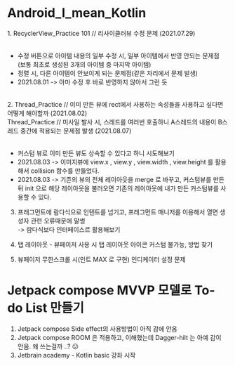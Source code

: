 # Android_I_mean_Kotlin
<span>
1. RecyclerView_Practice 101 // 리사이클러뷰 수정 문제 (2021.07.29) <br/>
   <br/>
   <ul>
      <li>수정 버튼으로 아이템 내용의 일부 수정 시, 일부 아이템에서 반영 안되는 문제점 (보통 최초로 생성된 3개의 아이템 중 마지막 아이템)</li>
      <li>정렬 시, 다른 아이템이 안보이게 되는 문제점(같은 자리에서 문제 발생)</li>
      <li> 2021.08.01 -> 아마 수정 후 바로 반영하지 않아서 그런 듯 </li>  
   </ul>
</span>
<span>  
   <br/>
2. Thread_Practice // 이미 만든 뷰에 rect에서 사용하는 속성들을 사용하고 싶다면 어떻게 해야할까 (2021.08.02) <br/>
   Thread_Practice // 미사일 발사 시, 스레드를 여러번 호출하니 A스레드의 내용이 B스레드 중간에 적용되는 문제점 발생 (2021.08.07)<br/>
     <br/>
     <ul>
        <li> 커스텀 뷰로 이미 만든 뷰도 상속할 수 있다고 하니 시도해보기 </li>
        <li> 2021.08.03 -> 이미지뷰에 view.x , view.y , view.width , view.height 를 활용해서 collision 함수를 만들었다.</li>
        <li> 2021.08.03 -> 기존의 뷰의 전체 레이아웃을 merge 로 바꾸고, 커스텀뷰를 만든 뒤 init 으로 해당 레이아웃을 불러오면 기존의 레이아웃에 내가 만든 커스텀뷰를 사용할 수 있다. </li>
     </ul>
</span>  
  
3. 프래그먼트에 람다식으로 인텐트를 넘기고, 프래그먼트 매니저를 이용해서 열면 생성자 관련 오류때문에 말썽  
   -> 람다식보다 인터페이스르 활용해보기    
   
4. 탭 레이아웃 - 뷰페이저 사용 시 탭 레이아웃 아이콘 커스텀 불가능, 방법 찾기
</span>  
    
5. 뷰페이저 무한스크롤 시(인트 MAX 로 구현) 인디케이터 설정 문제


# Jetpack compose MVVP 모델로 To-do List 만들기  
1. Jetpack compose Side effect의 사용방법이 아직 감에 안옴  
2. Jetpack compose ROOM 은 적용하고, 이해했는데 Dagger-hilt 는 아예 감이 안옴. 왜 쓰는걸까 ..? 😕
3. Jetbrain academy - Kotlin basic 강좌 시작    
  
